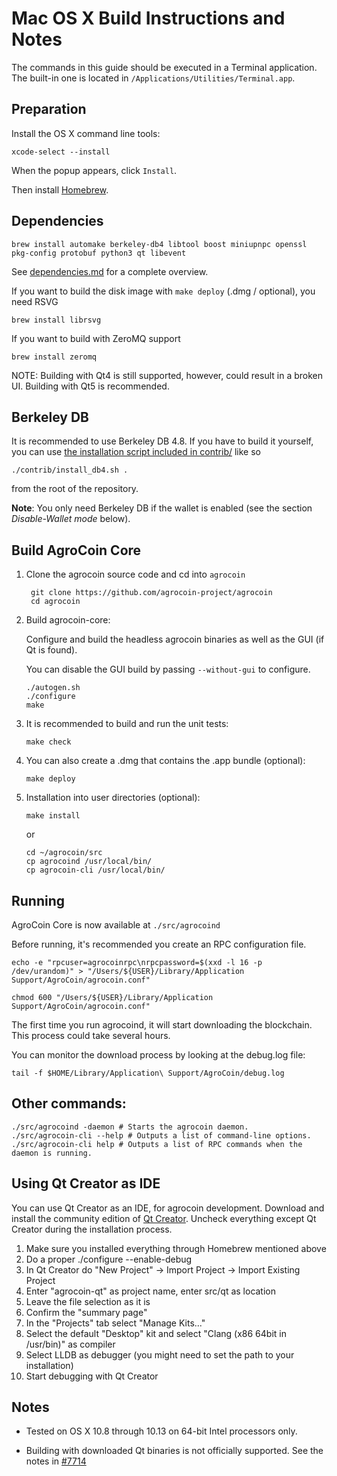 Mac OS X Build Instructions and Notes
====================================
The commands in this guide should be executed in a Terminal application.
The built-in one is located in `/Applications/Utilities/Terminal.app`.

Preparation
-----------
Install the OS X command line tools:

`xcode-select --install`

When the popup appears, click `Install`.

Then install [Homebrew](https://brew.sh).

Dependencies
----------------------

    brew install automake berkeley-db4 libtool boost miniupnpc openssl pkg-config protobuf python3 qt libevent

See [dependencies.md](dependencies.md) for a complete overview.

If you want to build the disk image with `make deploy` (.dmg / optional), you need RSVG

    brew install librsvg

If you want to build with ZeroMQ support
    
    brew install zeromq

NOTE: Building with Qt4 is still supported, however, could result in a broken UI. Building with Qt5 is recommended.

Berkeley DB
-----------
It is recommended to use Berkeley DB 4.8. If you have to build it yourself,
you can use [the installation script included in contrib/](/contrib/install_db4.sh)
like so

```shell
./contrib/install_db4.sh .
```

from the root of the repository.

**Note**: You only need Berkeley DB if the wallet is enabled (see the section *Disable-Wallet mode* below).

Build AgroCoin Core
------------------------

1. Clone the agrocoin source code and cd into `agrocoin`

        git clone https://github.com/agrocoin-project/agrocoin
        cd agrocoin

2.  Build agrocoin-core:

    Configure and build the headless agrocoin binaries as well as the GUI (if Qt is found).

    You can disable the GUI build by passing `--without-gui` to configure.

        ./autogen.sh
        ./configure
        make

3.  It is recommended to build and run the unit tests:

        make check

4.  You can also create a .dmg that contains the .app bundle (optional):

        make deploy

5.  Installation into user directories (optional):

        make install

    or

        cd ~/agrocoin/src
        cp agrocoind /usr/local/bin/
        cp agrocoin-cli /usr/local/bin/

Running
-------

AgroCoin Core is now available at `./src/agrocoind`

Before running, it's recommended you create an RPC configuration file.

    echo -e "rpcuser=agrocoinrpc\nrpcpassword=$(xxd -l 16 -p /dev/urandom)" > "/Users/${USER}/Library/Application Support/AgroCoin/agrocoin.conf"

    chmod 600 "/Users/${USER}/Library/Application Support/AgroCoin/agrocoin.conf"

The first time you run agrocoind, it will start downloading the blockchain. This process could take several hours.

You can monitor the download process by looking at the debug.log file:

    tail -f $HOME/Library/Application\ Support/AgroCoin/debug.log

Other commands:
-------

    ./src/agrocoind -daemon # Starts the agrocoin daemon.
    ./src/agrocoin-cli --help # Outputs a list of command-line options.
    ./src/agrocoin-cli help # Outputs a list of RPC commands when the daemon is running.

Using Qt Creator as IDE
------------------------
You can use Qt Creator as an IDE, for agrocoin development.
Download and install the community edition of [Qt Creator](https://www.qt.io/download/).
Uncheck everything except Qt Creator during the installation process.

1. Make sure you installed everything through Homebrew mentioned above
2. Do a proper ./configure --enable-debug
3. In Qt Creator do "New Project" -> Import Project -> Import Existing Project
4. Enter "agrocoin-qt" as project name, enter src/qt as location
5. Leave the file selection as it is
6. Confirm the "summary page"
7. In the "Projects" tab select "Manage Kits..."
8. Select the default "Desktop" kit and select "Clang (x86 64bit in /usr/bin)" as compiler
9. Select LLDB as debugger (you might need to set the path to your installation)
10. Start debugging with Qt Creator

Notes
-----

* Tested on OS X 10.8 through 10.13 on 64-bit Intel processors only.

* Building with downloaded Qt binaries is not officially supported. See the notes in [#7714](https://github.com/bitcoin/bitcoin/issues/7714)
